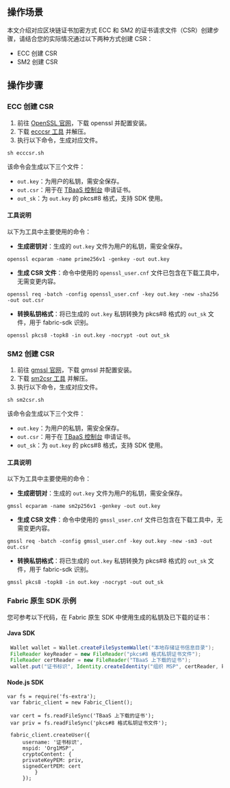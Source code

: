 ## 操作场景
本文介绍对应区块链证书加密方式 ECC 和 SM2 的证书请求文件（CSR）创建步骤，请结合您的实际情况通过以下两种方式创建 CSR：
- ECC 创建 CSR
- SM2 创建 CSR

## 操作步骤
### ECC 创建 CSR 
1. 前往 [OpenSSL 官网](https://www.openssl.org/source/)，下载 openssl 并配置安装。
2. 下载 [ecccsr 工具]() 并解压。
3. 执行以下命令，生成对应文件。
```
sh ecccsr.sh
```
 该命令会生成以下三个文件：
 - `out.key`：为用户的私钥，需安全保存。
 - `out.csr`：用于在 [TBaaS 控制台](https://console.cloud.tencent.com/tbaas/overview) 申请证书。
 - `out_sk`：为 `out.key` 的 pkcs#8 格式，支持 SDK 使用。

#### 工具说明
以下为工具中主要使用的命令：
- **生成密钥对**：生成的 `out.key` 文件为用户的私钥，需安全保存。
```
openssl ecparam -name prime256v1 -genkey -out out.key
```
- **生成 CSR 文件**：命令中使用的 `openssl_user.cnf` 文件已包含在下载工具中，无需变更内容。
```
openssl req -batch -config openssl_user.cnf -key out.key -new -sha256 -out out.csr
```
- **转换私钥格式**：将已生成的 `out.key` 私钥转换为 pkcs#8 格式的 `out_sk` 文件，用于 fabric-sdk 识别。
```
openssl pkcs8 -topk8 -in out.key -nocrypt -out out_sk
```

### SM2 创建 CSR
1. 前往 [gmssl 官网](http://gmssl.org/docs/quickstart.html)，下载 gmssl 并配置安装。 
2. 下载 [sm2csr 工具]() 并解压。
3. 执行以下命令，生成对应文件。
```
sh sm2csr.sh
```
该命令会生成以下三个文件：
 - `out.key`：为用户的私钥，需安全保存。
 - `out.csr`：用于在 [TBaaS 控制台](https://console.cloud.tencent.com/tbaas/overview) 申请证书。
 - `out_sk`：为 `out.key` 的 pkcs#8 格式，支持 SDK 使用。

#### 工具说明
以下为工具中主要使用的命令：
- **生成密钥对**：生成的 `out.key` 文件为用户的私钥，需安全保存。
```
gmssl ecparam -name sm2p256v1 -genkey -out out.key
```
- **生成 CSR 文件**：命令中使用的 `gmssl_user.cnf` 文件已包含在下载工具中，无需变更内容。
```
gmssl req -batch -config gmssl_user.cnf -key out.key -new -sm3 -out out.csr
```
- **转换私钥格式**：将已生成的 `out.key` 私钥转换为 pkcs#8 格式的 `out_sk` 文件，用于 fabric-sdk 识别。
```
gmssl pkcs8 -topk8 -in out.key -nocrypt -out out_sk
```

### Fabric 原生 SDK 示例
您可参考以下代码，在 Fabric 原生 SDK 中使用生成的私钥及已下载的证书：
#### Java SDK
```java
 Wallet wallet = Wallet.createFileSystemWallet("本地存储证书信息目录"); 
 FileReader keyReader = new FileReader("pkcs#8 格式私钥证书文件");
 FileReader certReader = new FileReader("TBaaS 上下载的证书");
 wallet.put("证书标识", Identity.createIdentity("组织 MSP", certReader, keyReader));
```

#### Node.js SDK
```
var fs = require('fs-extra');
 var fabric_client = new Fabric_Client();

 var cert = fs.readFileSync('TBaaS 上下载的证书');
 var priv = fs.readFileSync('pkcs#8 格式私钥证书文件');

 fabric_client.createUser({
     username: '证书标识',
     mspid: 'Org1MSP',
     cryptoContent: {
     privateKeyPEM: priv,
     signedCertPEM: cert
         }
     });
```
